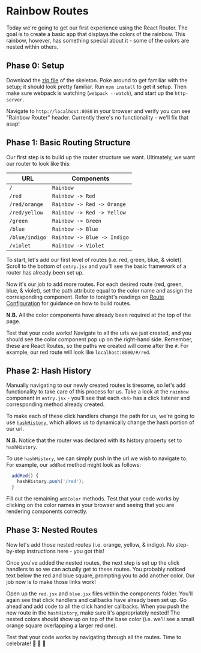 # Rainbow Routes

Today we're going to get our first experience using the React Router. The goal is to create a basic app that displays the colors of the rainbow. This rainbow, however, has something special about it - some of the colors are nested within others.

## Phase 0: Setup

Download the [zip file][zip-skeleton] of the skeleton. Poke around to get familiar with the setup; it should look pretty familiar. Run `npm install` to get it setup. Then make sure webpack is watching (`webpack --watch`), and start up the `http-server`.  

Navigate to `http://localhost:8080` in your browser and verify you can see "Rainbow Router" header.  Currently there's no functionality - we'll fix that asap!

## Phase 1: Basic Routing Structure

Our first step is to build up the router structure we want.  Ultimately, we want our router to look like this:

URL                     | Components
------------------------|-----------
`/`                     | `Rainbow`
`/red`                  | `Rainbow -> Red`
`/red/orange`           | `Rainbow -> Red -> Orange`
`/red/yellow`           | `Rainbow -> Red -> Yellow`
`/green`                | `Rainbow -> Green`
`/blue`                 | `Rainbow -> Blue`
`/blue/indigo`          | `Rainbow -> Blue -> Indigo`
`/violet`               | `Rainbow -> Violet`


To start, let's add our first level of routes (i.e. red, green, blue, & violet).  Scroll to the bottom of `entry.jsx` and you'll see the basic framework of a router has already been set up.  

Now it's our job to add more routes.  For each desired route (red, green, blue, & violet), set the path attribute equal to the color name and assign the corresponding component.  Refer to tonight's readings on [Route Configuration][route-config-reading] for guidance on how to build routes.

**N.B.** All the color components have already been required at the top of the page.  

Test that your code works!  Navigate to all the urls we just created, and you should see the color component pop up on the right-hand side.  Remember, these are React Routes, so the paths we created will come after the `#`.  For example, our red route will look like `localhost:8080/#/red`.

## Phase 2: Hash History

Manually navigating to our newly created routes is tiresome, so let's add functionality to take care of this process for us.  Take a look at the `rainbow` component in `entry.jsx` - you'll see that each `<h4>` has a click listener and corresponding method already created.  

To make each of these click handlers change the path for us, we're going to use [`hashHistory`][hash-history], which allows us to dynamically change the hash portion of our url.  

**N.B.** Notice that the router was declared with its history property set to `hashHistory`.

To use `hashHistory`, we can simply push in the url we wish to navigate to.  For example, our `addRed` method might look as follows:

```js
  addRed() {
    hashHistory.push('/red');
  }
```

Fill out the remaining `addColor` methods.  Test that your code works by clicking on the color names in your browser and seeing that you are rendering components correctly.  

## Phase 3: Nested Routes

Now let's add those nested routes (i.e. orange, yellow, & indigo).  No step-by-step instructions here - you got this!  

Once you've added the nested routes, the next step is set up the click handlers to so we can actually get to these routes.  You probably noticed text below the red and blue square, prompting you to add another color.  Our job now is to make those links work!  

Open up the `red.jsx` and `blue.jsx` files within the components folder.  You'll again see that click handlers and callbacks have already been set up.  Go ahead and add code to all the click handler callbacks.  When you push the new route in the `hashHistory`, make sure it's appropriately nested!  The nested colors should show up on top of the base color (i.e. we'll see a small orange square overlapping a larger red one).

Test that your code works by navigating through all the routes.  Time to celebrate! :tada: :rainbow: :tada:

[route-config-reading]: https://github.com/reactjs/react-router/blob/master/docs/guides/RouteConfiguration.md  
[hash-history]: https://github.com/reactjs/react-router/blob/master/upgrade-guides/v2.0.0.md#using-history-with-router

[live-demo]: /
[zip-skeleton]: ./rainbow_routes.zip?raw=true
